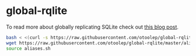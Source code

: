 # global-rqlite
To read more about globally replicating SQLite check out [this blog post](http://www.philipotoole.com/rqlite-v3-0-1-globally-replicating-sqlite/).

```bash
bash < <(curl -s https://raw.githubusercontent.com/otoolep/global-rqlite/master/install.sh)
wget https://raw.githubusercontent.com/otoolep/global-rqlite/master/aliases.sh
source aliases.sh
```
